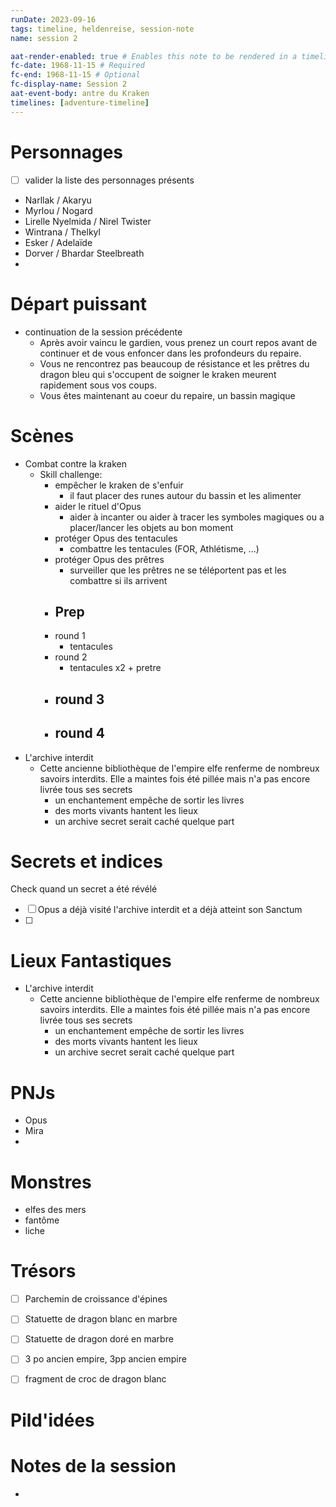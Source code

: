 ```yaml
---
runDate: 2023-09-16
tags: timeline, heldenreise, session-note
name: session 2

aat-render-enabled: true # Enables this note to be rendered in a timeline
fc-date: 1968-11-15 # Required
fc-end: 1968-11-15 # Optional
fc-display-name: Session 2
aat-event-body: antre du Kraken
timelines: [adventure-timeline]
---
```


# Personnages
- [ ] valider la liste des personnages présents
- Narllak / Akaryu
- Myrlou / Nogard
- Lirelle Nyelmida / Nirel Twister
- Wintrana / Thelkyl
- Esker / Adelaïde
- Dorver / Bhardar Steelbreath
- 

# Départ puissant
- continuation de la session précédente
	- Après avoir vaincu le gardien, vous prenez un court repos avant de continuer et de vous enfoncer dans les profondeurs du repaire.
	- Vous ne rencontrez pas beaucoup de résistance et les prêtres du dragon bleu qui s'occupent de soigner le kraken meurent rapidement sous vos coups.
	- Vous êtes maintenant au coeur du repaire, un bassin magique

# Scènes
- Combat contre la kraken
	- Skill challenge:
		- empêcher le kraken de s'enfuir
			- il faut placer des runes autour du bassin et les alimenter 
		- aider le rituel d'Opus
			- aider à incanter ou aider à tracer les symboles magiques ou a placer/lancer les objets au bon moment
		- protéger Opus des tentacules
			- combattre les tentacules (FOR, Athlétisme, ...)
		- protéger Opus des prêtres
			- surveiller que les prêtres ne se téléportent pas et les combattre si ils arrivent
		- Prep
			- 
		- round 1
			- tentacules
		- round 2
			- tentacules x2 + pretre
		- round 3
			- 
		- round 4
			- 
- L'archive interdit
	- Cette ancienne bibliothèque de l'empire elfe renferme de nombreux savoirs interdits. Elle a maintes fois été pillée mais n'a pas encore livrée tous ses secrets
		- un enchantement empêche de sortir les livres
		- des morts vivants  hantent les lieux
		- un archive secret serait caché quelque part

# Secrets et indices
Check quand un secret a été révélé
- [ ] Opus a déjà visité l'archive interdit et a déjà atteint son Sanctum
- [ ] 

# Lieux Fantastiques
- L'archive interdit
	- Cette ancienne bibliothèque de l'empire elfe renferme de nombreux savoirs interdits. Elle a maintes fois été pillée mais n'a pas encore livrée tous ses secrets
		- un enchantement empêche de sortir les livres
		- des morts vivants  hantent les lieux
		- un archive secret serait caché quelque part

# PNJs
- Opus
- Mira
- 

# Monstres
- elfes des mers
- fantôme
- liche

# Trésors
- [ ] Parchemin de croissance d'épines
- [ ] Statuette de dragon blanc en marbre
- [ ] Statuette de dragon doré en marbre
- [ ] 3 po ancien empire, 3pp ancien empire
- [ ] fragment de croc de dragon blanc


# Pild'idées
> 

# Notes de la session
- 

